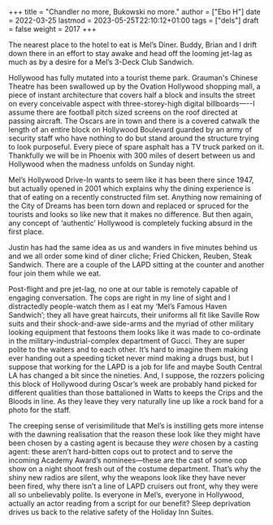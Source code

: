 +++
title = "Chandler no more, Bukowski no more."
author = ["Ebo H"]
date = 2022-03-25
lastmod = 2023-05-25T22:10:12+01:00
tags = ["dels"]
draft = false
weight = 2017
+++

The nearest place to the hotel to eat is Mel’s Diner. Buddy, Brian and I drift
down there in an effort to stay awake and head off the looming jet-lag as much
as by a desire for a Mel’s 3-Deck Club Sandwich.

Hollywood has fully mutated into a tourist theme park. Grauman's Chinese Theatre
has been swallowed up by the Ovation Hollywood shopping mall, a piece of instant
architecture that covers half a block and insults the street on every
conceivable aspect with three-storey-high digital billboards—--I assume there are
football pitch sized screens on the roof directed at passing aircraft. The
Oscars are in town and there is a covered catwalk the length of an entire block
on Hollywood Boulevard guarded by an army of security staff who have nothing to
do but stand around the structure trying to look purposeful. Every piece of
spare asphalt has a TV truck parked on it. Thankfully we will be in Phoenix with
300 miles of desert between us and Hollywood when the madness unfolds on Sunday
night.

Mel’s Hollywood Drive-In wants to seem like it has been there since 1947, but
actually opened in 2001 which explains why the dining experience is that of
eating on a recently constructed film set. Anything now remaining of the City of
Dreams has been torn down and replaced or spruced for the tourists and looks so
like new that it makes no difference. But then again, any concept of ‘authentic’
Hollywood is completely fucking absurd in the first place.

Justin has had the same idea as us and wanders in five minutes behind us and we
all order some kind of diner cliche; Fried Chicken, Reuben, Steak Sandwich.
There are a couple of the LAPD sitting at the counter and another four join them
while we eat.

Post-flight and pre jet-lag, no one at our table is remotely capable of engaging
conversation. The cops are right in my line of sight and I distractedly
people-watch them as I eat my ‘Mel’s Famous Haven Sandwich’; they all have great
haircuts, their uniforms all fit like Saville Row suits and their shock-and-awe
side-arms and the myriad of other military looking equipment that festoons them
looks like it was made to co-ordinate in the military-industrial-complex
department of Gucci. They are super polite to the waiters and to each other.
It’s hard to imagine them making ever handing out a speeding ticket never mind
making a drugs bust, but I suppose that working for the LAPD is a job for life
and maybe South Central LA has changed a bit since the nineties. And, I suppose,
the rozzers policing this block of Hollywood during Oscar’s week are probably
hand picked for different qualities than those battalioned in Watts to keeps the
Crips and the Bloods in line. As they leave they very naturally line up like a
rock band for a photo for the staff.

The creeping sense of verisimilitude that Mel’s is instilling gets more intense
with the dawning realisation that the reason these look like they might have
been chosen by a casting agent is because they _were_ chosen by a casting agent:
these aren’t hard-bitten cops out to protect and to serve the incoming Academy
Award’s nominees—these are the cast of some cop show on a night shoot fresh out
of the costume department. That’s why the shiny new radios are silent, why the
weapons look like they have never been fired, why there isn’t a line of LAPD
cruisers out front, why they were all so unbelievably polite. Is everyone in
Mel’s, everyone in Hollywood, actually an actor reading from a script for our
benefit? Sleep deprivation drives us back to the relative safety of the Holiday
Inn Suites.
